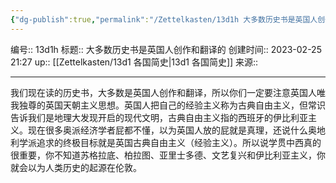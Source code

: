 ```yaml
---
{"dg-publish":true,"permalink":"/Zettelkasten/13d1h 大多数历史书是英国人创作和翻译的/","dgPassFrontmatter":true}
---
```


编号:: 13d1h
标题:: 大多数历史书是英国人创作和翻译的
创建时间:: 2023-02-25 21:27
up:: [[Zettelkasten/13d1 各国简史\|13d1 各国简史]]
来源:: 

---
我们现在读的历史书，大多数是英国人创作和翻译，所以你们一定要注意英国人唯我独尊的英国天朝主义思想。英国人把自己的经验主义称为古典自由主义，但常识告诉我们是地理大发现开启的现代文明，古典自由主义指的西班牙的伊比利亚主义。现在很多奥派经济学者屁都不懂，以为英国人放的屁就是真理，还说什么奥地利学派追求的终极目标就是英国古典自由主义（经验主义）。所以说学贯中西真的很重要，你不知道苏格拉底、柏拉图、亚里士多德、文艺复兴和伊比利亚主义，你就会以为人类历史的起源在伦敦。